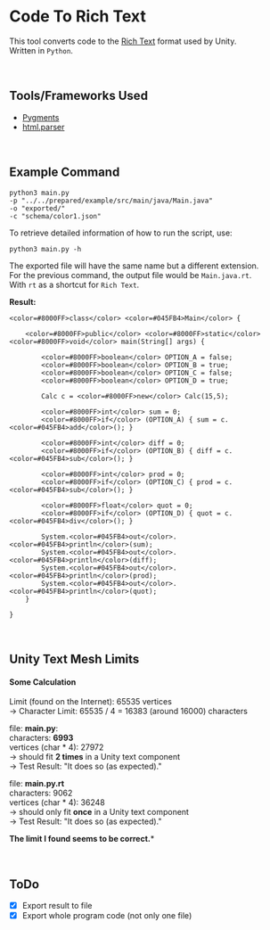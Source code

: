 # Code To Rich Text

This tool converts code to the [Rich Text](https://docs.unity3d.com/Manual/StyledText.html) format used by Unity.  
Written in `Python`.  


<br/>

## Tools/Frameworks Used
- [Pygments](http://pygments.org/)
- [html.parser](https://docs.python.org/3/library/html.parser.html)


<br/>

## Example Command

```
python3 main.py
-p "../../prepared/example/src/main/java/Main.java"
-o "exported/"
-c "schema/color1.json"
```

To retrieve detailed information of how to run the script, use:  
```
python3 main.py -h
```


The exported file will have the same name but a different extension.  
For the previous command, the output file would be `Main.java.rt`.  
With `rt` as a shortcut for `Rich Text`.  

**Result:**

```
<color=#8000FF>class</color> <color=#045FB4>Main</color> {

    <color=#8000FF>public</color> <color=#8000FF>static</color> <color=#8000FF>void</color> main(String[] args) {

        <color=#8000FF>boolean</color> OPTION_A = false;
        <color=#8000FF>boolean</color> OPTION_B = true;
        <color=#8000FF>boolean</color> OPTION_C = false;
        <color=#8000FF>boolean</color> OPTION_D = true;

        Calc c = <color=#8000FF>new</color> Calc(15,5);

        <color=#8000FF>int</color> sum = 0;
        <color=#8000FF>if</color> (OPTION_A) { sum = c.<color=#045FB4>add</color>(); }
        
        <color=#8000FF>int</color> diff = 0;
        <color=#8000FF>if</color> (OPTION_B) { diff = c.<color=#045FB4>sub</color>(); }

        <color=#8000FF>int</color> prod = 0;
        <color=#8000FF>if</color> (OPTION_C) { prod = c.<color=#045FB4>sub</color>(); }

        <color=#8000FF>float</color> quot = 0;
        <color=#8000FF>if</color> (OPTION_D) { quot = c.<color=#045FB4>div</color>(); }

        System.<color=#045FB4>out</color>.<color=#045FB4>println</color>(sum);
        System.<color=#045FB4>out</color>.<color=#045FB4>println</color>(diff);
        System.<color=#045FB4>out</color>.<color=#045FB4>println</color>(prod);
        System.<color=#045FB4>out</color>.<color=#045FB4>println</color>(quot);
    }

}
```


<br/>

## Unity Text Mesh Limits

#### Some Calculation

Limit (found on the Internet): 65535 vertices  
-> Character Limit: 65535 / 4 = 16383 (around 16000) characters  

file: **main.py**:  
characters: **6993**  
vertices (char * 4): 27972  
-> should fit **2 times** in a Unity text component  
-> Test Result: "It does so (as expected)."  

file: **main.py.rt**  
characters: 9062  
vertices (char * 4): 36248  
-> should only fit **once** in a Unity text component  
-> Test Result: "It does so (as expected)."  

**The limit I found seems to be correct.***


<br/>

## ToDo

- [X] Export result to file
- [X] Export whole program code (not only one file)
